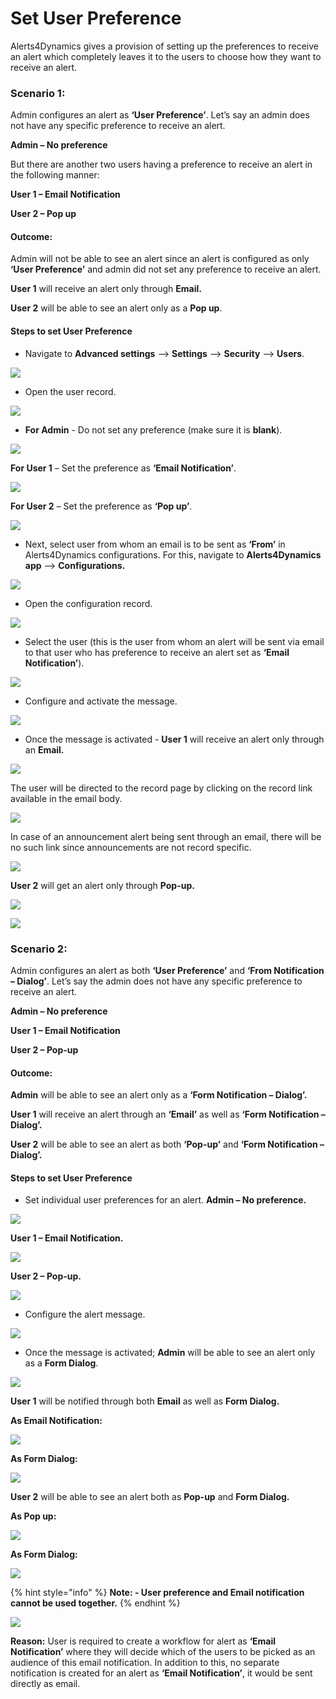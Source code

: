 # Set User Preference

Alerts4Dynamics gives a provision of setting up the preferences to receive an alert which completely leaves it to the users to choose how they want to receive an alert.&#x20;

### Scenario 1:&#x20;

Admin configures an alert as **‘User Preference’**. Let’s say an admin does not have any specific preference to receive an alert.&#x20;

**Admin – No preference**&#x20;

But there are another two users having a preference to receive an alert in the following manner:&#x20;

**User 1 – Email Notification**&#x20;

**User 2 – Pop up**&#x20;

#### Outcome:&#x20;

Admin will not be able to see an alert since an alert is configured as only **‘User Preference’** and admin did not set any preference to receive an alert.&#x20;

**User 1** will receive an alert only through **Email.**&#x20;

**User 2** will be able to see an alert only as a **Pop up**.

#### Steps to set User Preference

* Navigate to **Advanced settings** --> **Settings** --> **Security** --> **Users**.

![](<../../.gitbook/assets/Set Pref1\_1.png>)

* Open the user record.

![](<../../.gitbook/assets/Set Pref1\_2.png>)

* **For Admin** - Do not set any preference (make sure it is **blank**).

![](<../../.gitbook/assets/Set Pref1\_3.png>)

**For User 1** – Set the preference as **‘Email Notification’**.

![](<../../.gitbook/assets/Set Pref1\_4.png>)

**For User 2** – Set the preference as **‘Pop up’**.

![](<../../.gitbook/assets/Set Pref1\_5.png>)

* Next, select user from whom an email is to be sent as **‘From’** in Alerts4Dynamics configurations. For this, navigate to **Alerts4Dynamics app** --> **Configurations.**

![](<../../.gitbook/assets/Set Pref1\_6.png>)

* Open the configuration record.

![](<../../.gitbook/assets/Set Pref1\_7.png>)

* Select the user (this is the user from whom an alert will be sent via email to that user who has preference to receive an alert set as **‘Email Notification’**).

![](<../../.gitbook/assets/Set Pref1\_8.png>)

* Configure and activate the message.

![](<../../.gitbook/assets/Set Pref1\_9.png>)

* Once the message is activated - **User 1** will receive an alert only through an **Email.**

![](<../../.gitbook/assets/Set Pref1\_10.png>)

The user will be directed to the record page by clicking on the record link available in the email body.

![](<../../.gitbook/assets/Set Pref1\_11.png>)

In case of an announcement alert being sent through an email, there will be no such link since announcements are not record specific.

![](<../../.gitbook/assets/Set Pref1\_12.png>)

**User 2** will get an alert only through **Pop-up.**

![](<../../.gitbook/assets/Set Pref1\_13.png>)

![](<../../.gitbook/assets/Set Pref1\_14.png>)

### Scenario 2:

Admin configures an alert as both **‘User Preference’** and **‘From Notification – Dialog’**. Let’s say the admin does not have any specific preference to receive an alert.

**Admin – No preference**

**User 1 – Email Notification**

**User 2 – Pop-up**

#### Outcome:

**Admin** will be able to see an alert only as a **‘Form Notification – Dialog’.**

**User 1** will receive an alert through an **‘Email’** as well as **‘Form Notification – Dialog’.**

**User 2** will be able to see an alert as both **‘Pop-up’** and **‘Form Notification – Dialog’.**

#### Steps to set User Preference

* Set individual user preferences for an alert. **Admin – No preference.**

![](<../../.gitbook/assets/Set Pref2\_1.png>)

**User 1 – Email Notification.**

![](<../../.gitbook/assets/Set Pref2\_2.png>)

**User 2 – Pop-up.**

![](<../../.gitbook/assets/Set Pref2\_3.png>)

* Configure the alert message.

![](<../../.gitbook/assets/Set Pref2\_4.png>)

* Once the message is activated; **Admin** will be able to see an alert only as a **Form Dialog**.

![](<../../.gitbook/assets/Set Pref2\_5.png>)

**User 1** will be notified through both **Email** as well as **Form Dialog.**

**As Email Notification:**

![](<../../.gitbook/assets/Set Pref2\_6.png>)

**As Form Dialog:**

![](<../../.gitbook/assets/Set Pref2\_7.png>)

**User 2** will be able to see an alert both as **Pop-up** and **Form Dialog.**

**As Pop up:**

![](<../../.gitbook/assets/Set Pref2\_8.png>)

**As Form Dialog:**

![](<../../.gitbook/assets/Set Pref2\_9.png>)

{% hint style="info" %}
**Note: - User preference and Email notification cannot be used together.**
{% endhint %}

![](<../../.gitbook/assets/Set Pref2\_10.png>)

**Reason:** User is required to create a workflow for alert as **‘Email Notification’** where they will decide which of the users to be picked as an audience of this email notification. In addition to this, no separate notification is created for an alert as **‘Email Notification’**, it would be sent directly as email.
